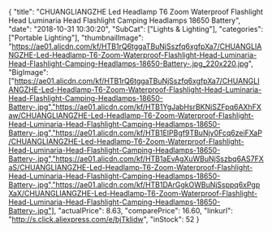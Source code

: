 {
	"title": "CHUANGLIANGZHE Led Headlamp T6 Zoom Waterproof Flashlight Head Luminaria Head Flashlight Camping Headlamps 18650 Battery",
	"date": "2018-10-31 10:30:20",
	"SubCat": ["Lights & Lighting"],
	"categories": ["Portable Lighting"],
	"thumbnailImage": "https://ae01.alicdn.com/kf/HTB1rQ6tggaTBuNjSszfq6xgfpXa7/CHUANGLIANGZHE-Led-Headlamp-T6-Zoom-Waterproof-Flashlight-Head-Luminaria-Head-Flashlight-Camping-Headlamps-18650-Battery-.jpg_220x220.jpg",
	"BigImage": ["https://ae01.alicdn.com/kf/HTB1rQ6tggaTBuNjSszfq6xgfpXa7/CHUANGLIANGZHE-Led-Headlamp-T6-Zoom-Waterproof-Flashlight-Head-Luminaria-Head-Flashlight-Camping-Headlamps-18650-Battery-.jpg","https://ae01.alicdn.com/kf/HTB1YgJabHsrBKNjSZFpq6AXhFXaw/CHUANGLIANGZHE-Led-Headlamp-T6-Zoom-Waterproof-Flashlight-Head-Luminaria-Head-Flashlight-Camping-Headlamps-18650-Battery-.jpg","https://ae01.alicdn.com/kf/HTB1EIPBgf9TBuNjy0Fcq6zeiFXaP/CHUANGLIANGZHE-Led-Headlamp-T6-Zoom-Waterproof-Flashlight-Head-Luminaria-Head-Flashlight-Camping-Headlamps-18650-Battery-.jpg","https://ae01.alicdn.com/kf/HTB1aEvAgXuWBuNjSszbq6AS7FXaS/CHUANGLIANGZHE-Led-Headlamp-T6-Zoom-Waterproof-Flashlight-Head-Luminaria-Head-Flashlight-Camping-Headlamps-18650-Battery-.jpg","https://ae01.alicdn.com/kf/HTB1DArGgkOWBuNjSsppq6xPgpXaX/CHUANGLIANGZHE-Led-Headlamp-T6-Zoom-Waterproof-Flashlight-Head-Luminaria-Head-Flashlight-Camping-Headlamps-18650-Battery-.jpg"],
	"actualPrice": 8.63,
	"comparePrice": 16.60,
	"linkurl": "http://s.click.aliexpress.com/e/bjTklidw",
	"inStock": 52
}
